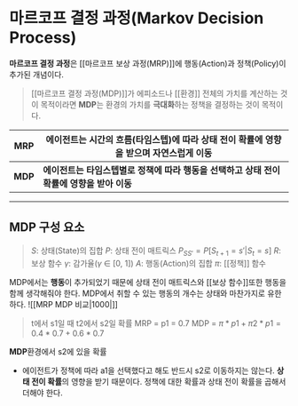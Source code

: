 # 마르코프 결정 과정(Markov Decision Process)
**마르코프 결정 과정**은 [[마르코프 보상 과정(MRP)]]에 행동(Action)과 정책(Policy)이 추가된 개념이다.
> [[마르코프 결정 과정(MDP)]]가 에피소드나 [[환경]] 전체의 가치를 계산하는 것이 목적이라면 **MDP**는 환경의 가치를 **극대화**하는 정책을 결정하는 것이 목적이다.

|MRP|에이전트는 시간의 흐름(타임스텝)에 따라 상태 전이 확률에 영향을 받으며 자연스럽게 이동|
|---|---|
|**MDP**|**에이전트는 타임스텝별로 정책에 따라 행동을 선택하고 상태 전이 확률에 영향을 받아 이동**|

---
## MDP 구성 요소

>$S$: 상태(State)의 집합
>$P$: 상태 전이 매트릭스
>$P_{SS'} = P[S_{t+1} = s' | S_t = s]$
>$R$: 보상 함수
>$\gamma$: 감가율($\gamma$ $\in$ [0, 1])
>$A$: 행동(Action)의 집합
>$\pi$: [[정책]] 함수

MDP에서는 **행동**이 추가되었기 때문에 상태 전이 매트릭스와 [[보상 함수]]또한 행동을 함께 생각해줘야 한다. MDP에서 취할 수 있는 행동의 개수는 상태와 마찬가지로 유한하다.
![[MRP MDP 비교|1000|]]
> t에서 s1일 때 t2에서 s2일 확률
> MRP = p1 = 0.7
> MDP = $\pi*p1 + \pi2*p1 = 0.4*0.7 + 0.6*0.7$

**MDP**환경에서 s2에 있을 확률
- 에이전트가 정책에 따라 a1을 선택했다고 해도 반드시 s2로 이동하지는 않는다. **상태 전이 확률**의 영향을 받기 때문이다. 정책에 대한 확률과 상태 전이 확률을 곱해서 더해야 한다.
